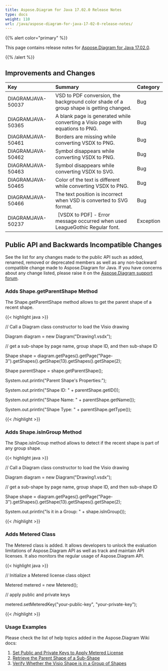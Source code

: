 ```yaml
---
title: Aspose.Diagram for Java 17.02.0 Release Notes
type: docs
weight: 110
url: /java/aspose-diagram-for-java-17-02-0-release-notes/
---
```


{{% alert color="primary" %}} 

This page contains release notes for [Aspose.Diagram for Java 17.02.0](https://repository.aspose.com/repo/com/aspose/aspose-diagram/17.02.0/).

{{% /alert %}} 
## **Improvements and Changes**

|**Key**|**Summary**|**Category**|
| :- | :- | :- |
|DIAGRAMJAVA-50037|VSD to PDF conversion, the background color shade of a group shape is getting changed.|Bug|
|DIAGRAMJAVA-50365|A blank page is generated while converting a Visio page with equations to PNG.|Bug|
|DIAGRAMJAVA-50461|Borders are missing while converting VSDX to PNG.|Bug|
|DIAGRAMJAVA-50462|Symbol disappears while converting VSDX to PNG.|Bug|
|DIAGRAMJAVA-50463|Symbol disappears while converting VSDX to SVG.|Bug|
|DIAGRAMJAVA-50465|Color of the text is different while converting VSDX to PNG.|Bug|
|DIAGRAMJAVA-50466|The text position is incorrect when VSD is converted to SVG format.|Bug|
|DIAGRAMJAVA-50237|` `[VSDX to PDF] - Error message occurred when used LeagueGothic Regular font.|Exception|
## **Public API and Backwards Incompatible Changes**
See the list for any changes made to the public API such as added, renamed, removed or deprecated members as well as any non-backward compatible change made to Aspose.Diagram for Java. If you have concerns about any change listed, please raise it on the [Aspose.Diagram support forum](https://forum.aspose.com/c/diagram/17).
### **Adds Shape.getParentShape Method**
The Shape.getParentShape method allows to get the parent shape of a recent shape.

{{< highlight java >}}

 // Call a Diagram class constructor to load the Visio drawing

Diagram diagram = new Diagram("Drawing1.vsdx");

// get a sub-shape by page name, group shape ID, and then sub-shape ID

Shape shape = diagram.getPages().getPage("Page-3").getShapes().getShape(13).getShapes().getShape(2);

Shape parentShape = shape.getParentShape();

System.out.println("Parent Shape's Properties:");

System.out.println("Shape ID: " + parentShape.getID());

System.out.println("Shape Name: " + parentShape.getName());

System.out.println("Shape Type: " + parentShape.getType());

{{< /highlight >}}
### **Adds Shape.isInGroup Method**
The Shape.isInGroup method allows to detect if the recent shape is part of any group shape.

{{< highlight java >}}

 // Call a Diagram class constructor to load the Visio drawing

Diagram diagram = new Diagram("Drawing1.vsdx");

// get a sub-shape by page name, group shape ID, and then sub-shape ID

Shape shape = diagram.getPages().getPage("Page-3").getShapes().getShape(13).getShapes().getShape(2);

System.out.println("Is it in a Group: " + shape.isInGroup());

{{< /highlight >}}
### **Adds Metered Class**
The Metered class is added. It allows developers to unlock the evaluation limitations of Aspose.Diagram API as well as track and maintain API licenses. It also monitors the regular usage of Aspose.Diagram API.

{{< highlight java >}}

 // Initialize a Metered license class object

Metered metered = new Metered();

// apply public and private keys

metered.setMeteredKey("your-public-key", "your-private-key");

{{< /highlight >}}
### **Usage Examples**
Please check the list of help topics added in the Aspose.Diagram Wiki docs: 

1. [Set Public and Private Keys to Apply Metered License](/diagram/java/licensing/#licensing-setpublicandprivatekeystoapplymeteredlicense)
1. [Retrieve the Parent Shape of a Sub-Shape](/diagram/java/add-retrieve-copy-and-read-visio-shape-data/#add-retrieve-copyandreadvisioshapedata-retrievetheparentshapeofasub-shape)
1. [Verify Whether the Visio Shape is in a Group of Shapes](/diagram/java/group-convert-and-verify-shapes/#group-convertandverifyshapes-verifywhetherthevisioshapeisinagroupofshapes)


